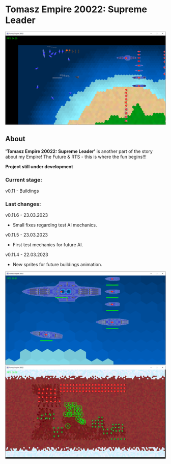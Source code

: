 # Tomasz Empire 20022: Supreme Leader

<p align="center">
  <img src="screens/screenshot1_20230115.png" alt="Tomasz Empire 20022">
</p>

## About
**'Tomasz Empire 20022: Supreme Leader'** is another part of the story about my Empire! The Future &amp; RTS - this is where the fun begins!!!

**Project still under development**

### Current stage:
v0.11 - Buildings

### Last changes:
v0.11.6 - 23.03.2023

* Small fixes regarding test AI mechanics.

v0.11.5 - 23.03.2023

* First test mechanics for future AI.

v0.11.4 - 22.03.2023

* New sprites for future buildings animation.

<p align="center">
  <img src="screens/screenshot2_20230115.png" alt="Tomasz Empire 20022 - Fleet">
  <br />
  <img src="screens/screenshot3_20230115.png" alt="Tomasz Empire 20022 - Mars poles Map">
</p>
